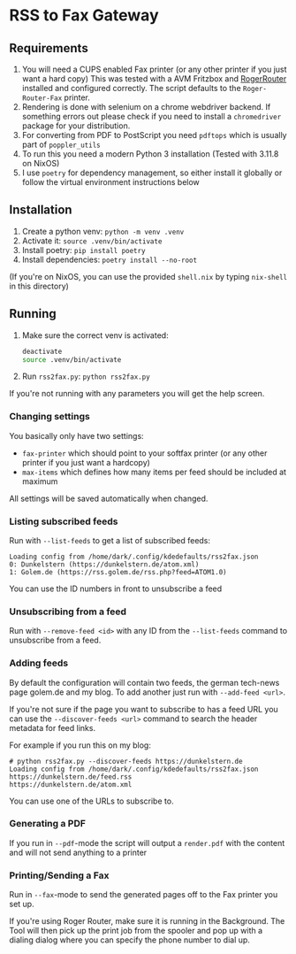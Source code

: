 # RSS to Fax Gateway

## Requirements

1. You will need a CUPS enabled Fax printer (or any other printer if you just want a hard copy)
   This was tested with a AVM Fritzbox and [RogerRouter](https://gitlab.com/tabos/rogerrouter) installed
   and configured correctly. The script defaults to the `Roger-Router-Fax` printer.
2. Rendering is done with selenium on a chrome webdriver backend. If something errors out please check if
   you need to install a `chromedriver` package for your distribution.
3. For converting from PDF to PostScript you need `pdftops` which is usually part of `poppler_utils`
4. To run this you need a modern Python 3 installation (Tested with 3.11.8 on NixOS)
5. I use `poetry` for dependency management, so either install it globally or follow the virtual
   environment instructions below

## Installation

1. Create a python venv: `python -m venv .venv`
2. Activate it: `source .venv/bin/activate`
3. Install poetry: `pip install poetry`
4. Install dependencies: `poetry install --no-root`

(If you're on NixOS, you can use the provided `shell.nix` by typing `nix-shell` in this directory)

## Running

1. Make sure the correct venv is activated:
   ```bash
   deactivate
   source .venv/bin/activate
   ```
2. Run `rss2fax.py`: `python rss2fax.py`

If you're not running with any parameters you will get the help screen.

### Changing settings

You basically only have two settings:

- `fax-printer` which should point to your softfax printer (or any other printer if you
  just want a hardcopy)
- `max-items` which defines how many items per feed should be included at maximum

All settings will be saved automatically when changed.

### Listing subscribed feeds

Run with `--list-feeds` to get a list of subscribed feeds:

```
Loading config from /home/dark/.config/kdedefaults/rss2fax.json
0: Dunkelstern (https://dunkelstern.de/atom.xml)
1: Golem.de (https://rss.golem.de/rss.php?feed=ATOM1.0)
```

You can use the ID numbers in front to unsubscribe a feed

### Unsubscribing from a feed

Run with `--remove-feed <id>` with any ID from the `--list-feeds` command
to unsubscribe from a feed.

### Adding feeds

By default the configuration will contain two feeds, the german tech-news page
golem.de and my blog. To add another just run with `--add-feed <url>`.

If you're not sure if the page you want to subscribe to has a feed URL you
can use the `--discover-feeds <url>` command to search the header metadata for
feed links.

For example if you run this on my blog: 

```
# python rss2fax.py --discover-feeds https://dunkelstern.de
Loading config from /home/dark/.config/kdedefaults/rss2fax.json
https://dunkelstern.de/feed.rss
https://dunkelstern.de/atom.xml
```

You can use one of the URLs to subscribe to.

### Generating a PDF

If you run in `--pdf`-mode the script will output a `render.pdf` with the content
and will not send anything to a printer

### Printing/Sending a Fax

Run in `--fax`-mode to send the generated pages off to the Fax printer you set up.

If you're using Roger Router, make sure it is running in the Background. The Tool
will then pick up the print job from the spooler and pop up with a dialing dialog
where you can specify the phone number to dial up.


